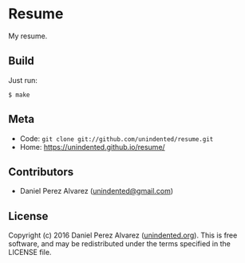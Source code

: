 # Resume

My resume.


## Build

Just run:

```
$ make
```


## Meta

* Code: `git clone git://github.com/unindented/resume.git`
* Home: <https://unindented.github.io/resume/>


## Contributors

* Daniel Perez Alvarez ([unindented@gmail.com](mailto:unindented@gmail.com))


## License

Copyright (c) 2016 Daniel Perez Alvarez ([unindented.org](https://unindented.org/)). This is free software, and may be redistributed under the terms specified in the LICENSE file.
